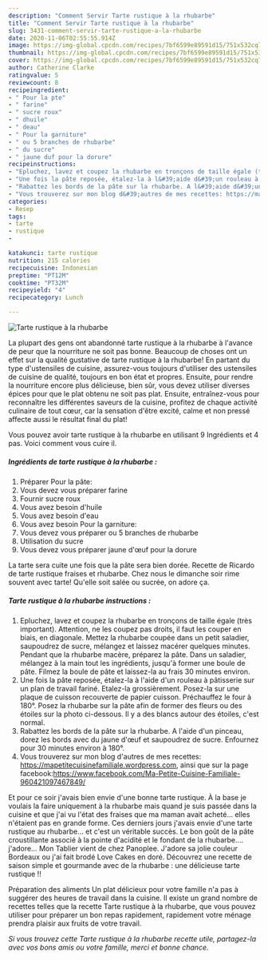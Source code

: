 ```yaml
---
description: "Comment Servir Tarte rustique à la rhubarbe"
title: "Comment Servir Tarte rustique à la rhubarbe"
slug: 3431-comment-servir-tarte-rustique-a-la-rhubarbe
date: 2020-11-06T02:55:55.914Z
image: https://img-global.cpcdn.com/recipes/7bf6599e89591d15/751x532cq70/tarte-rustique-a-la-rhubarbe-photo-principale-de-la-recette.jpg
thumbnail: https://img-global.cpcdn.com/recipes/7bf6599e89591d15/751x532cq70/tarte-rustique-a-la-rhubarbe-photo-principale-de-la-recette.jpg
cover: https://img-global.cpcdn.com/recipes/7bf6599e89591d15/751x532cq70/tarte-rustique-a-la-rhubarbe-photo-principale-de-la-recette.jpg
author: Catherine Clarke
ratingvalue: 5
reviewcount: 8
recipeingredient:
- " Pour la pte"
- " farine"
- " sucre roux"
- " dhuile"
- " deau"
- " Pour la garniture"
- " ou 5 branches de rhubarbe"
- " du sucre"
- " jaune duf pour la dorure"
recipeinstructions:
- "Epluchez, lavez et coupez la rhubarbe en tronçons de taille égale (très important). Attention, ne les coupez pas droits, il faut les couper en biais, en diagonale. Mettez la rhubarbe coupée dans un petit saladier, saupoudrez de sucre, mélangez et laissez macérer quelques minutes. Pendant que la rhubarbe macère, préparez la pâte. Dans un saladier, mélangez à la main tout les ingrédients, jusqu&#39;à former une boule de pâte. Filmez la boule de pâte et laissez-la au frais 30 minutes environ."
- "Une fois la pâte reposée, étalez-la à l&#39;aide d&#39;un rouleau à pâtisserie sur un plan de travail fariné. Etalez-la grossièrement. Posez-la sur une plaque de cuisson recouverte de papier cuisson. Préchauffez le four à 180°. Posez la rhubarbe sur la pâte afin de former des fleurs ou des étoiles sur la photo ci-dessous. Il y a des blancs autour des étoiles, c&#39;est normal."
- "Rabattez les bords de la pâte sur la rhubarbe. A l&#39;aide d&#39;un pinceau, dorez les bords avec du jaune d&#39;œuf et saupoudrez de sucre. Enfournez pour 30 minutes environ à 180°."
- "Vous trouverez sur mon blog d&#39;autres de mes recettes: https://mapetitecuisinefamiliale.wordpress.com, ainsi que sur la page facebook:https://www.facebook.com/Ma-Petite-Cuisine-Familiale-960421097467849/"
categories:
- Resep
tags:
- tarte
- rustique
- 

katakunci: tarte rustique  
nutrition: 215 calories
recipecuisine: Indonesian
preptime: "PT12M"
cooktime: "PT32M"
recipeyield: "4"
recipecategory: Lunch

---
```



![Tarte rustique à la rhubarbe](https://img-global.cpcdn.com/recipes/7bf6599e89591d15/751x532cq70/tarte-rustique-a-la-rhubarbe-photo-principale-de-la-recette.jpg)

La plupart des gens ont abandonné tarte rustique à la rhubarbe à l'avance de peur que la nourriture ne soit pas bonne. Beaucoup de choses ont un effet sur la qualité gustative de tarte rustique à la rhubarbe! En partant du type d'ustensiles de cuisine, assurez-vous toujours d'utiliser des ustensiles de cuisine de qualité, toujours en bon état et propres. Ensuite, pour rendre la nourriture encore plus délicieuse, bien sûr, vous devez utiliser diverses épices pour que le plat obtenu ne soit pas plat. Ensuite, entraînez-vous pour reconnaître les différentes saveurs de la cuisine, profitez de chaque activité culinaire de tout cœur, car la sensation d'être excité, calme et non pressé affecte aussi le résultat final du plat!

<!--inarticleads1-->

Vous pouvez avoir tarte rustique à la rhubarbe en utilisant 9 Ingrédients et 4 pas. Voici comment vous cuire il.

##### Ingrédients de tarte rustique à la rhubarbe :

1. Préparer  Pour la pâte:
1. Vous devez vous préparer  farine
1. Fournir  sucre roux
1. Vous avez besoin  d&#39;huile
1. Vous avez besoin  d&#39;eau
1. Vous avez besoin  Pour la garniture:
1. Vous devez vous préparer  ou 5 branches de rhubarbe
1. Utilisation  du sucre
1. Vous devez vous préparer  jaune d&#39;œuf pour la dorure


La tarte sera cuite une fois que la pâte sera bien dorée. Recette de Ricardo de tarte rustique fraises et rhubarbe. Chez nous le dimanche soir rime souvent avec tarte! Qu&#39;elle soit salée ou sucrée, on adore ça. 

<!--inarticleads2-->

##### Tarte rustique à la rhubarbe instructions :

1. Epluchez, lavez et coupez la rhubarbe en tronçons de taille égale (très important). Attention, ne les coupez pas droits, il faut les couper en biais, en diagonale. Mettez la rhubarbe coupée dans un petit saladier, saupoudrez de sucre, mélangez et laissez macérer quelques minutes. Pendant que la rhubarbe macère, préparez la pâte. Dans un saladier, mélangez à la main tout les ingrédients, jusqu&#39;à former une boule de pâte. Filmez la boule de pâte et laissez-la au frais 30 minutes environ.
1. Une fois la pâte reposée, étalez-la à l&#39;aide d&#39;un rouleau à pâtisserie sur un plan de travail fariné. Etalez-la grossièrement. Posez-la sur une plaque de cuisson recouverte de papier cuisson. Préchauffez le four à 180°. Posez la rhubarbe sur la pâte afin de former des fleurs ou des étoiles sur la photo ci-dessous. Il y a des blancs autour des étoiles, c&#39;est normal.
1. Rabattez les bords de la pâte sur la rhubarbe. A l&#39;aide d&#39;un pinceau, dorez les bords avec du jaune d&#39;œuf et saupoudrez de sucre. Enfournez pour 30 minutes environ à 180°.
1. Vous trouverez sur mon blog d&#39;autres de mes recettes: https://mapetitecuisinefamiliale.wordpress.com, ainsi que sur la page facebook:https://www.facebook.com/Ma-Petite-Cuisine-Familiale-960421097467849/


Et pour ce soir j&#39;avais bien envie d&#39;une bonne tarte rustique. À la base je voulais la faire uniquement à la rhubarbe mais quand je suis passée dans la cuisine et que j&#39;ai vu l&#39;état des fraises que ma maman avait acheté… elles n&#39;étaient pas en grande forme. Ces derniers jours j&#39;avais envie d&#39;une tarte rustique au rhubarbe… et c&#39;est un véritable succès. Le bon goût de la pâte croustillante associé à la pointe d&#39;acidité et le fondant de la rhubarbe…. j&#39;adore… Mon Tablier vient de chez Panoplee. J&#39;adore sa jolie couleur Bordeaux ou j&#39;ai fait brodé Love Cakes en doré. Découvrez une recette de saison simple et gourmande avec de la rhubarbe : une délicieuse tarte rustique !! 

<!--inarticleads1-->

<p>
Préparation des aliments Un plat délicieux pour votre famille n'a pas à suggérer des heures de travail dans la cuisine. Il existe un grand nombre de recettes telles que la recette Tarte rustique à la rhubarbe, que vous pouvez utiliser pour préparer un bon repas rapidement, rapidement votre ménage prendra plaisir aux fruits de votre travail.
</p>

<p>
<i>Si vous trouvez cette Tarte rustique à la rhubarbe recette utile, partagez-la avec vos bons amis ou votre famille, merci et bonne chance.</i>
</p>
